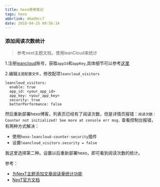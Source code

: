 ```yaml
---
title: hexo使用笔记
tags: hexo
abbrlink: d6ed9cc7
date: 2018-04-25 09:56:14
---
```




### 添加阅读次数统计

> 参考next主题文档，使用leanCloud来统计

1.注册[leancloud](https://leancloud.cn/)账号，获取`appId`和`appKey`,具体细节可以参考[这里](https://notes.wanghao.work/2015-10-21-%E4%B8%BANexT%E4%B8%BB%E9%A2%98%E6%B7%BB%E5%8A%A0%E6%96%87%E7%AB%A0%E9%98%85%E8%AF%BB%E9%87%8F%E7%BB%9F%E8%AE%A1%E5%8A%9F%E8%83%BD.html#%E9%85%8D%E7%BD%AELeanCloud)

2.编辑`主题配置文件`，修改配项`leancloud_visitors`

```shell
leancloud_visitors:
  enable: true
  app_id: <your_app_id>
  app_key: <your_app_key>
  security: true
  betterPerformance: false
```

然后重新部署hexo博客，列表页已经有了阅读次数，但是详情页报错：`阅读次数： Counter not initialized! See more at console err msg.`
查看控制台报错，有两种方式解决：

- 使用`hexo-leancloud-counter-security`插件
- 设置`leancloud_visitors.security = false`

我这里选择第二种。设置以后重新部署hexo，即可看到阅读次数的统计。 



参考：

- [为NexT主题添加文章阅读量统计功能](https://notes.wanghao.work/2015-10-21-%E4%B8%BANexT%E4%B8%BB%E9%A2%98%E6%B7%BB%E5%8A%A0%E6%96%87%E7%AB%A0%E9%98%85%E8%AF%BB%E9%87%8F%E7%BB%9F%E8%AE%A1%E5%8A%9F%E8%83%BD.html#%E9%85%8D%E7%BD%AELeanCloud)
- [NexT官方文档](http://theme-next.iissnan.com/getting-started.html)

